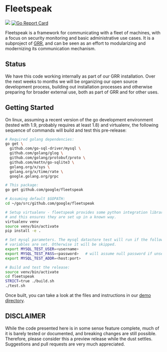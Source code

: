 # Fleetspeak

[<img src="https://travis-ci.org/google/fleetspeak.svg?branch=master" />](https://travis-ci.org/google/fleetspeak)
[![Go Report Card](https://goreportcard.com/badge/github.com/google/fleetspeak)](https://goreportcard.com/report/github.com/google/fleetspeak)

Fleetspeak is a framework for communicating with a fleet of machines, with a
focus on security monitoring and basic administrative use cases.  It is a
subproject of [GRR](https://github.com/google/grr/blob/master/README.md), and
can be seen as an effort to modularizing and modernizing its communication
mechanism.

## Status

We have this code working internally as part of our GRR installation. Over the
next weeks to months we will be organizing our open source development process,
building out installation processes and otherwise preparing for broader external
use, both as part of GRR and for other uses.

## Getting Started
On linux, assuming a recent version of the go development environment (tested
with 1.9, probably requires at least 1.8) and virtualenv, the following sequence
of commands will build and test this pre-release:

```bash
# Required golang dependencies:
go get \
  github.com/go-sql-driver/mysql \
  github.com/golang/glog \
  github.com/golang/protobuf/proto \
  github.com/mattn/go-sqlite3 \
  golang.org/x/sys \
  golang.org/x/time/rate \
  google.golang.org/grpc

# This package:
go get github.com/google/fleetspeak

# Assuming default $GOPATH:
cd ~/go/src/github.com/google/fleetspeak

# Setup virtualenv - fleetspeak provides some python integration libraries,
# and this ensures they are set up in a known way.
virtualenv venv
source venv/bin/activate
pip install -e .

# Set mysql parameters. The mysql datastore test will run if the following environment
# variables are set. Otherwise it will be skipped.
export MYSQL_TEST_USER=<username>
export MYSQL_TEST_PASS=<password>   # will assume null password if unset.
export MYSQL_TEST_ADDR=<host:port>

# Build and test the release:
source venv/bin/activate
cd fleetspeak
STRICT=true ./build.sh
./test.sh
```

Once built, you can take a look at the files and instructions in our
[demo directory](https://github.com/google/fleetspeak/tree/master/fleetspeak/src/demo).

## DISCLAIMER

While the code presented here is in some sense feature complete, much of it is
barely tested or documented, and breaking changes are still possible.
Therefore, please consider this a preview release while the dust settles.
Suggestions and pull requests are very much appreciated.
